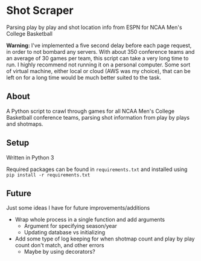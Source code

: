 # Shot Scraper
Parsing play by play and shot location info from ESPN for NCAA Men's College Basketball

**Warning:** I've implemented a five second delay before each page request, in order to not bombard any servers. With about 350 conference teams and an average of 30 games per team, this script can take a very long time to run.
I highly recommend not running it on a personal computer. Some sort of virtual machine, either local or cloud (AWS was my choice), that can be left on for a long time would be much better suited to the task.

## About
A Python script to crawl through games for all NCAA Men's College Basketball conference teams, parsing shot information from play by plays and shotmaps.

## Setup
Written in Python 3

Required packages can be found in `requirements.txt` and installed using `pip install -r requirements.txt`

## Future
Just some ideas I have for future improvements/additions

- Wrap whole process in a single function and add arguments
  - Argument for specifying season/year
  - Updating database vs initializing
- Add some type of log keeping for when shotmap count and play by play count don't match, and other errors
  - Maybe by using decorators?

